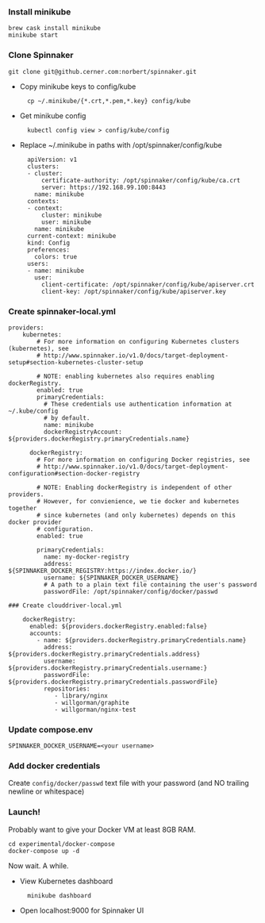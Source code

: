 ### Install minikube

	brew cask install minikube
	minikube start

### Clone Spinnaker

	git clone git@github.cerner.com:norbert/spinnaker.git

* Copy minikube keys to config/kube

		cp ~/.minikube/{*.crt,*.pem,*.key} config/kube

* Get minikube config

		kubectl config view > config/kube/config

* Replace ~/.minikube in paths with /opt/spinnaker/config/kube

	    apiVersion: v1
		clusters:
		- cluster:
		    certificate-authority: /opt/spinnaker/config/kube/ca.crt
		    server: https://192.168.99.100:8443
		  name: minikube
		contexts:
		- context:
		    cluster: minikube
		    user: minikube
		  name: minikube
		current-context: minikube
		kind: Config
		preferences:
		  colors: true
		users:
		- name: minikube
		  user:
		    client-certificate: /opt/spinnaker/config/kube/apiserver.crt
		    client-key: /opt/spinnaker/config/kube/apiserver.key

### Create spinnaker-local.yml

	providers:
		kubernetes:
		    # For more information on configuring Kubernetes clusters (kubernetes), see
		    # http://www.spinnaker.io/v1.0/docs/target-deployment-setup#section-kubernetes-cluster-setup

		    # NOTE: enabling kubernetes also requires enabling dockerRegistry.
		    enabled: true
		    primaryCredentials:
		      # These credentials use authentication information at ~/.kube/config
		      # by default.
		      name: minikube
		      dockerRegistryAccount: ${providers.dockerRegistry.primaryCredentials.name}

		  dockerRegistry:
		    # For more information on configuring Docker registries, see
		    # http://www.spinnaker.io/v1.0/docs/target-deployment-configuration#section-docker-registry

		    # NOTE: Enabling dockerRegistry is independent of other providers.
		    # However, for convienience, we tie docker and kubernetes together
		    # since kubernetes (and only kubernetes) depends on this docker provider
		    # configuration.
		    enabled: true

		    primaryCredentials:
		      name: my-docker-registry
		      address: ${SPINNAKER_DOCKER_REGISTRY:https://index.docker.io/}
		      username: ${SPINNAKER_DOCKER_USERNAME}
		      # A path to a plain text file containing the user's password
		      passwordFile: /opt/spinnaker/config/docker/passwd

	### Create clouddriver-local.yml

		dockerRegistry:
		  enabled: ${providers.dockerRegistry.enabled:false}
		  accounts:
		    - name: ${providers.dockerRegistry.primaryCredentials.name}
		      address: ${providers.dockerRegistry.primaryCredentials.address}
		      username: ${providers.dockerRegistry.primaryCredentials.username:}
		      passwordFile: ${providers.dockerRegistry.primaryCredentials.passwordFile}
		      repositories:
		         - library/nginx
		         - willgorman/graphite
		         - willgorman/nginx-test

### Update compose.env

	SPINNAKER_DOCKER_USERNAME=<your username>

### Add docker credentials

Create `config/docker/passwd` text file with your password (and NO trailing newline or whitespace)

### Launch!

Probably want to give your Docker VM at least 8GB RAM.

	cd experimental/docker-compose
	docker-compose up -d

Now wait.  A while.

* View Kubernetes dashboard

		minikube dashboard

* Open localhost:9000 for Spinnaker UI
